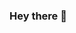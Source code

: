 ### Hey there 👋

<!--
**Abstract-Dex/Abstract-Dex** is a ✨ _special_ ✨ repository because its `README.md` (this file) appears on your GitHub profile.

Here are some ideas to get you started:

<div id="header" align="center">
  <img src="https://www.pluralsight.com/" width="100"/>
</div>
